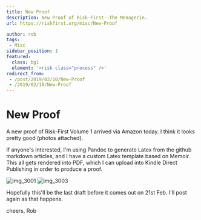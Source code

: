 ```yaml
---
title: New Proof
description: New Proof of Risk-First- The Menagerie.
url: https://riskfirst.org/misc/New-Proof

author: rob
tags:
 - Misc
sidebar_position: 1
featured: 
  class: bg1
  element: '<risk class="process" />'
redirect_from: 
 - /post/2019/02/10/New-Proof
 - /2019/02/10/New-Proof
---
```


# New Proof

A new proof of Risk-First Volume 1 arrived via Amazon today.  I think it looks pretty good (photos attached).

If anyone's interested, I'm using Pandoc to generate Latex from the github markdown articles, and I have a custom Latex template based on Memoir.  This all gets rendered into PDF, which I can upload into Kindle Direct Publishing in order to produce a proof.

![img_3001](https://user-images.githubusercontent.com/568673/52537640-f14d5c00-2d60-11e9-8818-4a77addedca1.JPG)
![img_3003](https://user-images.githubusercontent.com/568673/52537641-f14d5c00-2d60-11e9-9463-4a042e49193b.JPG)

Hopefully this'll be the last draft before it comes out on 21st Feb.   I'll post again as that happens.

cheers,
Rob